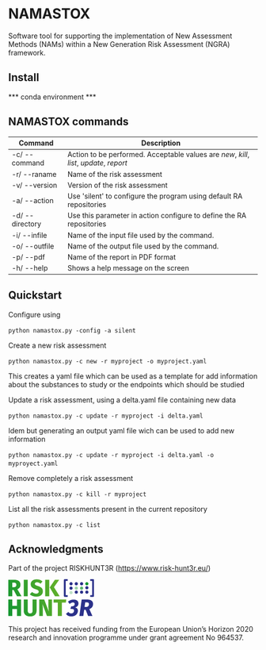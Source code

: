 # NAMASTOX

Software tool for supporting the implementation of New Assessment Methods (NAMs) within a New Generation Risk Assessment (NGRA) framework.


## Install

*** conda environment ***


## NAMASTOX commands

| Command | Description |
| --- | --- |
| -c/ --command | Action to be performed. Acceptable values are *new*, *kill*, *list*, *update*, *report*  |
| -r/ --raname | Name of the risk assessment 
| -v/ --version | Version of the risk assessment 
| -a/ --action | Use 'silent' to configure the program using default RA repositories    |
| -d/ --directory | Use this parameter in action configure to define the RA repositories    |
| -i/ --infile | Name of the input file used by the command. |
| -o/ --outfile | Name of the output file used by the command. |
| -p/ --pdf | Name of the report in PDF format |
| -h/ --help | Shows a help message on the screen |


## Quickstart

Configure using 

``python namastox.py -config -a silent``

Create a new risk assessment 

``python namastox.py -c new -r myproject -o myproject.yaml``

This creates a yaml file which can be used as a template for add information about the substances to study or the endpoints which should be studied 

Update a risk assessment, using a delta.yaml file containing new data

``python namastox.py -c update -r myproject -i delta.yaml``

Idem but generating an output yaml file wich can be used to add new information

``python namastox.py -c update -r myproject -i delta.yaml -o myproyect.yaml``

Remove completely a risk assessment

``python namastox.py -c kill -r myproject ``

List all the risk assessments present in the current repository

``python namastox.py -c list ``


## Acknowledgments

Part of the project RISKHUNT3R (https://www.risk-hunt3r.eu/)

![Alt text](images/risk-hunt3r-logo.png?raw=true "RISKHUNT3R-logo") 

This project has received funding from the European Union’s Horizon 2020 research and innovation programme under grant agreement No 964537.

